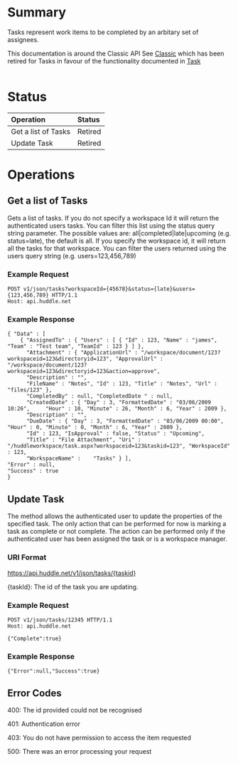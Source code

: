 # Summary #

Tasks represent work items to be completed by an arbitary set of assignees.

This documentation is around the Classic API See [Classic](Classic) which has been retired for Tasks in favour of the functionality documented in [Task](Task)

|  |
|:-|

# Status #
| **Operation** | **Status** |
|:--------------|:-----------|
|Get a list of Tasks|Retired     |
|Update Task    |Retired     |

# Operations #

## Get a list of Tasks ##

Gets a list of tasks. If you do not specify a workspace Id it will return the authenticated users tasks. You can filter this list using the status query string parameter. The possible values are: all|completed|late|upcoming (e.g. status=late), the default is all. If you specify the workspace id, it will return all the tasks for that workspace. You can filter the users returned using the users query string (e.g. users=123,456,789)

### Example Request ###
```
POST v1/json/tasks?workspaceId={45678}&status={late}&users={123,456,789} HTTP/1.1
Host: api.huddle.net
```
### Example Response ###
```
{ "Data" : [ 
    { "AssignedTo" : { "Users" : [ { "Id" : 123, "Name" : "james", "Team" : "Test team", "TeamId" : 123 } ] },
      "Attachment" : { "ApplicationUrl" : "/workspace/document/123?workspaceid=123&directoryid=123", "ApprovalUrl" : "/workspace/document/123?workspaceid=123&directoryid=123&action=approve", 
      "Description" : "", 
      "FileName" : "Notes", "Id" : 123, "Title" : "Notes", "Url" : "files/123" }, 
      "CompletedBy" : null, "CompletedDate " : null, 
      "CreatedDate" : { "Day" : 3, "FormattedDate" : "03/06/2009 10:26",     "Hour" : 10, "Minute" : 26, "Month" : 6, "Year" : 2009 }, 
      "Description" : "", 
      "DueDate" : { "Day" : 3, "FormattedDate" : "03/06/2009 00:00", "Hour" : 0, "Minute" : 0, "Month" : 6, "Year" : 2009 }, 
      "Id" : 123, "IsApproval" : false, "Status" : "Upcoming", 
      "Title" : "File Attachment", "Uri" : "/huddleworkspace/task.aspx?workspaceid=123&taskid=123", "WorkspaceId" : 123, 
      "WorkspaceName" :    "Tasks" } ], 
"Error" : null, 
"Success" : true 
}
```

## Update Task ##

The method allows the authenticated user to update the properties of the specified task. The only action that can be performed for now is marking a task as complete or not complete. The action can be performed only if the authenticated user has been assigned the task or is a workspace manager.

### URI Format ###
https://api.huddle.net/v1/json/tasks/{taskid}


{taskId}: The id of the task you are updating.

### Example Request ###
```
POST v1/json/tasks/12345 HTTP/1.1
Host: api.huddle.net
```
```
{"Complete":true}
```
### Example Response ###
```
{"Error":null,"Success":true}
```

## Error Codes ##
400: The id provided could not be recognised

401: Authentication error

403: You do not have permission to access the item requested

500: There was an error processing your request
